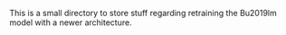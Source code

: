 This is a small directory to store stuff regarding retraining the Bu2019lm model with a newer architecture.
